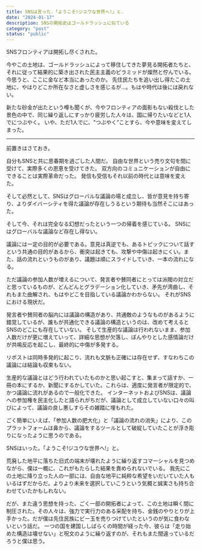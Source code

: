 ```yaml
---
title: SNSは言った.「ようこそ!ジユウな世界へ!」と.
date: "2024-01-17"
description: SNSの開拓史はゴールドラッシュに似ている
category: "post"
status: "public"
---
```


SNSフロンティアは開拓し尽くされた。

今やこの土地は、ゴールドラッシュによって移住してきた夢見る開拓者たちと、それに従って結果的に築き出された民主主義のピラミッドが燦然と佇んでいる。
今思うと、ここに金など本当にあったのか。
先住民たちを追い出し得たこの土地に、やはりどこか所在なさと虚しさを感じるが…。もはや時代は後には戻れない。

新たな砂金が出たという噂も聞くが、今やフロンティアの面影もない殺伐とした景色の中で、同じ繰り返しにすっかり疲労した人々は、国に帰りたいなどと1人でにつぶやく。
いや、ただ1人でに、"つぶやく”ことすら、今や意味を変えてしまった。

***

前置きはさておき。

自分もSNSと共に思春期を過ごした人間だ。
自由な世界という売り文句を間に受けて、実際多くの恩恵を受けてきた。
双方向のコミュニケーションが自由にできることは実際革命だった。
発信も受信もそれ以前の時代とは意味を変えた。

そして必然として、SNSはグローバルな議論の場と成立し、皆が意見を持ち寄り、よりダイバーシティを得た議論が存在しうるという期待も当然そこにはあった。

そして今、それは完全なる幻想だったという一つの帰着を感じている。
SNSにはグローバルな議論など存在し得ない。

議論には一定の目的が必要である。意見は真逆でも、あるトピックについて話すという共通の目的があるから、衝突は起きても、攻撃や中傷は起きにくい。また、話の流れというものがあり、議題は順にスライドしていき、一本の流れになる。

ただ議論の参加人数が増えるについて、発言者や賛同者にとっては派閥の対立だと思っているものが、どんどんとグラデーション化していき、矛先が湾曲し、それもまた曲解され、もはやどこを目指している議論かわからない。
それがSNSにおける現状だ。

発言者や賛同者の脳内には議論の構造があり、共通敵のようなものがあるように錯覚しているが、誰もが共通化できる議論の構造というのは、改めて考えるとSNSのどこにも存在していない。
そして生産的な議論は行われないまま、参加人数だけが更に増えていって、詳細な思想が欠落し、ぼんやりとした感情論だけが共鳴反応を起こし、最終的に中傷が多発する。

リポストは同時多発的に起こり、流れも文脈も正確には存在せず、すなわちこの議論には結論も収束もない。

生産的な議論とはどう行われていたものかと思い起こすと、集まって話すか、一冊の本にするか、新聞にするかしていた。これらは、適度に発言者が限定的で、かつ議論に流れがあるので一般化できた。
インターネットおよびSNSは、議論への参加権を民主化したと語られがちだが、議論として成立していない口々の叫びによって、議論の良し悪しすらその雑踏に埋もれた。

ごく簡単にいえば、「参加人数の肥大化」と「議論の流れの消失」により、このプラットフォームは鼻から、議論をするツールとして破綻していたことが浮き彫りになったように思うのである。


SNSはいった。「ようこそ!ジユウな世界へ!」と。

荒廃した地平に落ちた旧式の端末が壊れたように繰り返すコマーシャルを見つめながら、僕は一概に、これがもたらした結果を責められないでいる。
我先にこの土地に降り立った人の一部には、自由な地平に純粋な希望をいだいていた人もいるはずだからだ。よりより未来を選択していこうという気概と誠実さも持ち合わせていたかもしれない。

だが、また違う思想を持った、ごく一部の開拓者によって、この土地は瞬く間に制圧された。その人々は、強力で実行力のある采配を持ち、金銭のやりとりが上手かった。だが僕は先住民族にビー玉を売りつけていたというのが気に食わないという話だ。
一つの国を建国ししばらくの時間が経った今、彼らは「走り始めた構造は壊せない」と呪文のように繰り返すのが、それもまた間違っているだろうと僕は思う。